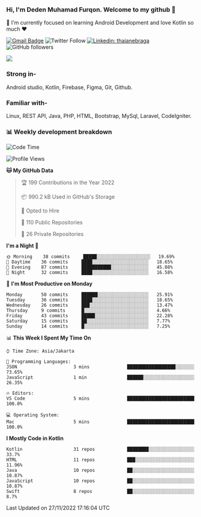 ### Hi, I'm Deden Muhamad Furqon. Welcome to my github 👋

<!--
**furqoncreative/furqoncreative** is a ✨ _special_ ✨ repository because its `README.md` (this file) appears on your GitHub profile.

Here are some ideas to get you started:

- 🔭 I’m currently working on ...
- 👯 I’m looking to collaborate on ...
- 🤔 I’m looking for help with ...
- 💬 Ask me about ...
- 📫 How to reach me: ...
- 😄 Pronouns: ...
- ⚡ Fun fact: ...
-->

  🌱 I'm currently focused on learning Android Development and love Kotlin so much ❤ 

[![Gmail Badge](https://img.shields.io/badge/-furqoncreative24@gmail.com-c14438?style=flat-square&logo=Gmail&logoColor=white&link=mailto:furqoncreative24@gmail.com)](mailto:furqoncreative24@gmail.com)
![Twitter Follow](https://img.shields.io/twitter/follow/furqoncreative?label=Follow)
[![Linkedin: thaianebraga](https://img.shields.io/badge/-Deden_Muhamad_Furqon-blue?style=flat-square&logo=Linkedin&logoColor=white&link=https://www.linkedin.com/in/anmol-p-singh/)](https://www.linkedin.com/in/furqoncreative/)
![GitHub followers](https://img.shields.io/github/followers/furqoncreative?label=Follow&style=social)

<img src="https://github-readme-stats.sera5-dev.vercel.app/api?username=furqoncreative&hide=stars&show_icons=true&count_private=true&include_all_commits=true&title_color=#008080&icon_color=#008080&hide_border=true" width="">

### Strong in-

Android studio, Kotlin, Firebase, Figma, Git, Github.

### Familiar with-
Linux, REST API, Java, PHP, HTML, Bootstrap, MySql, Laravel, CodeIgniter.

### 📊 Weekly development breakdown

<!--START_SECTION:waka-->
![Code Time](http://img.shields.io/badge/Code%20Time-1%2C280%20hrs%2037%20mins-blue)

![Profile Views](http://img.shields.io/badge/Profile%20Views-0-blue)

**🐱 My GitHub Data** 

> 🏆 199 Contributions in the Year 2022
 > 
> 📦 990.2 kB Used in GitHub's Storage 
 > 
> 💼 Opted to Hire
 > 
> 📜 110 Public Repositories 
 > 
> 🔑 26 Private Repositories  
 > 
**I'm a Night 🦉** 

```text
🌞 Morning    38 commits     █████░░░░░░░░░░░░░░░░░░░░   19.69% 
🌆 Daytime    36 commits     ████░░░░░░░░░░░░░░░░░░░░░   18.65% 
🌃 Evening    87 commits     ███████████░░░░░░░░░░░░░░   45.08% 
🌙 Night      32 commits     ████░░░░░░░░░░░░░░░░░░░░░   16.58%

```
📅 **I'm Most Productive on Monday** 

```text
Monday       50 commits     ██████░░░░░░░░░░░░░░░░░░░   25.91% 
Tuesday      36 commits     ████░░░░░░░░░░░░░░░░░░░░░   18.65% 
Wednesday    26 commits     ███░░░░░░░░░░░░░░░░░░░░░░   13.47% 
Thursday     9 commits      █░░░░░░░░░░░░░░░░░░░░░░░░   4.66% 
Friday       43 commits     █████░░░░░░░░░░░░░░░░░░░░   22.28% 
Saturday     15 commits     ██░░░░░░░░░░░░░░░░░░░░░░░   7.77% 
Sunday       14 commits     █░░░░░░░░░░░░░░░░░░░░░░░░   7.25%

```


📊 **This Week I Spent My Time On** 

```text
⌚︎ Time Zone: Asia/Jakarta

💬 Programming Languages: 
JSON                     3 mins              ██████████████████░░░░░░░   73.65% 
JavaScript               1 min               ██████░░░░░░░░░░░░░░░░░░░   26.35%

🔥 Editors: 
VS Code                  5 mins              █████████████████████████   100.0%

💻 Operating System: 
Mac                      5 mins              █████████████████████████   100.0%

```

**I Mostly Code in Kotlin** 

```text
Kotlin                   31 repos            ████████░░░░░░░░░░░░░░░░░   33.7% 
HTML                     11 repos            ███░░░░░░░░░░░░░░░░░░░░░░   11.96% 
Java                     10 repos            ██░░░░░░░░░░░░░░░░░░░░░░░   10.87% 
JavaScript               10 repos            ██░░░░░░░░░░░░░░░░░░░░░░░   10.87% 
Swift                    8 repos             ██░░░░░░░░░░░░░░░░░░░░░░░   8.7%

```



 Last Updated on 27/11/2022 17:16:04 UTC
<!--END_SECTION:waka-->
